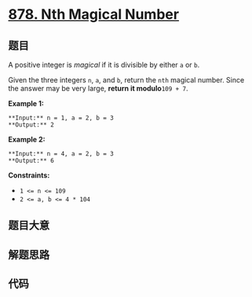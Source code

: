 # [878. Nth Magical Number](https://leetcode.com/problems/nth-magical-number)

## 题目

A positive integer is _magical_ if it is divisible by either `a` or `b`.

Given the three integers `n`, `a`, and `b`, return the `nth` magical number.
Since the answer may be very large, **return it modulo**`109 + 7`.



**Example 1:**

    
    
    **Input:** n = 1, a = 2, b = 3
    **Output:** 2
    

**Example 2:**

    
    
    **Input:** n = 4, a = 2, b = 3
    **Output:** 6
    



**Constraints:**

  * `1 <= n <= 109`
  * `2 <= a, b <= 4 * 104`


## 题目大意

## 解题思路

## 代码

```javascript

```
